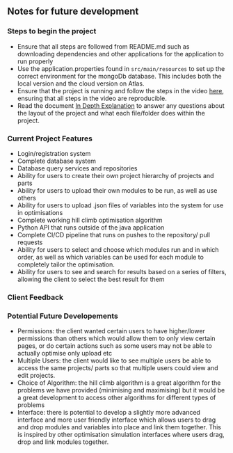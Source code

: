 ## Notes for future development

### Steps to begin the project
* Ensure that all steps are followed from README.md such as downloading dependencies and other applications for the application to run properly
* Use the application.properties found in `src/main/resources` to set up the correct environment for the mongoDb database. This includes both the local version and the cloud version on Atlas.
* Ensure that the project is running and follow the steps in the video [here](./demonstrationRecording.mp4), ensuring that all steps in the video are reproducible.
* Read the document [In Depth Explanation](./InDepthExplanation.md) to answer any questions about the layout of the project and what each file/folder does within the project.

### Current Project Features
* Login/registration system
* Complete database system
* Database query services and repositories
* Ability for users to create their own project hierarchy of projects and parts
* Ability for users to upload their own modules to be run, as well as use others
* Ability for users to upload .json files of variables into the system for use in optimisations
* Complete working hill climb optimisation algorithm
* Python API that runs outside of the java application
* Complete CI/CD pipeline that runs on pushes to the repository/ pull requests
* Ability for users to select and choose which modules run and in which order, as well as which variables can be used for each module to completely tailor the optimisation.
* Ability for users to see and search for results based on a series of filters, allowing the client to select the best result for them


### Client Feedback 


### Potential Future Developements
* Permissions: the client wanted certain users to have higher/lower permissions than others which would allow them to only view certain pages, or do certain actions such as some users may not be able to actually optimise only upload etc
* Multiple Users: the client would like to see multiple users be able to access the same projects/ parts so that multiple users could view and edit projects.
* Choice of Algorithm: the hill climb algorithm is a great algorithm for the problems we have provided (minimising and maximising) but it would be a great development to access other algorithms for different types of problems
* Interface: there is potential to develop a slightly more advanced interface and more user friendly interface which allows users to drag and drop modules and variables into place and link them together. This is inspired by other optimisation simulation interfaces where users drag, drop and link modules together.

